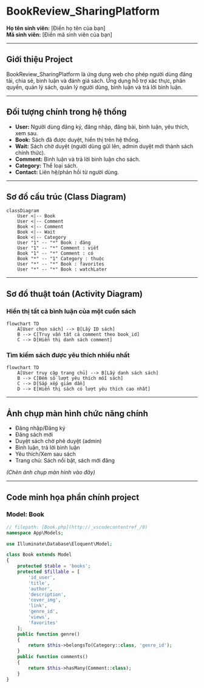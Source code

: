 # BookReview_SharingPlatform

**Họ tên sinh viên:** [Điền họ tên của bạn]  
**Mã sinh viên:** [Điền mã sinh viên của bạn]

---

## Giới thiệu Project

BookReview_SharingPlatform là ứng dụng web cho phép người dùng đăng tải, chia sẻ, bình luận và đánh giá sách. Ứng dụng hỗ trợ xác thực, phân quyền, quản lý sách, quản lý người dùng, bình luận và trả lời bình luận.

---

## Đối tượng chính trong hệ thống

- **User:** Người dùng đăng ký, đăng nhập, đăng bài, bình luận, yêu thích, xem sau.
- **Book:** Sách đã được duyệt, hiển thị trên hệ thống.
- **Wait:** Sách chờ duyệt (người dùng gửi lên, admin duyệt mới thành sách chính thức).
- **Comment:** Bình luận và trả lời bình luận cho sách.
- **Category:** Thể loại sách.
- **Contact:** Liên hệ/phản hồi từ người dùng.

---

## Sơ đồ cấu trúc (Class Diagram)

```mermaid
classDiagram
    User <|-- Book
    User <|-- Comment
    Book <|-- Comment
    Book <|-- Wait
    Book <|-- Category
    User "1" -- "*" Book : đăng
    User "1" -- "*" Comment : viết
    Book "1" -- "*" Comment : có
    Book "*" -- "1" Category : thuộc
    User "*" -- "*" Book : favorites
    User "*" -- "*" Book : watchLater
```

---

## Sơ đồ thuật toán (Activity Diagram)

### Hiển thị tất cả bình luận của một cuốn sách

```mermaid
flowchart TD
    A[User chọn sách] --> B[Lấy ID sách]
    B --> C[Truy vấn tất cả comment theo book_id]
    C --> D[Hiển thị danh sách comment]
```

### Tìm kiếm sách được yêu thích nhiều nhất

```mermaid
flowchart TD
    A[User truy cập trang chủ] --> B[Lấy danh sách sách]
    B --> C[Đếm số lượt yêu thích mỗi sách]
    C --> D[Sắp xếp giảm dần]
    D --> E[Hiển thị sách có lượt yêu thích cao nhất]
```

---

## Ảnh chụp màn hình chức năng chính

- Đăng nhập/Đăng ký
- Đăng sách mới
- Duyệt sách chờ phê duyệt (admin)
- Bình luận, trả lời bình luận
- Yêu thích/Xem sau sách
- Trang chủ: Sách nổi bật, sách mới đăng

*(Chèn ảnh chụp màn hình vào đây)*

---

## Code minh họa phần chính project

### Model: Book

````php
// filepath: [Book.php](http://_vscodecontentref_/0)
namespace App\Models;

use Illuminate\Database\Eloquent\Model;

class Book extends Model
{
    protected $table = 'books';
    protected $fillable = [
        'id_user',
        'title',
        'author',
        'description',
        'cover_img',
        'link',
        'genre_id',
        'views',
        'favorites'
    ];
    public function genre()
    {
        return $this->belongsTo(Category::class, 'genre_id');
    }
    public function comments()
    {
        return $this->hasMany(Comment::class);
    }
}
